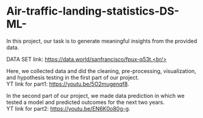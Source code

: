 # Air-traffic-landing-statistics-DS-ML-
In this project, our task is to generate meaningful insights from the provided data.<br/> 

DATA SET link: https://data.world/sanfrancisco/fpux-q53t.<br/> 

Here, we collected data and did the cleaning, pre-processing, visualization, and hypothesis testing in the first part of our project.<br/> 
YT link for part1: https://youtu.be/5O2mugenqf8. <br/>

In the second part of our project, we made data prediction in which we tested a model and predicted outcomes for the next two years.<br/> 
YT link for part2: https://youtu.be/EN6K0o80g-g.

